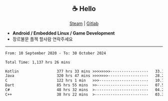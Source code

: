<h2 align="center"> ☕ Hello </h2>

<p align="center">
  <a href="https://steamcommunity.com/id/Niforances/">Steam</a> |
  <a href="https://gitlab.com/niforances">Gitlab</a>
</p>

 - **Android / Embedded Linux / Game Development**
 - 장르불문 플젝 할사람 연락주세요

------

<!--START_SECTION:waka-->

```txt
From: 10 September 2020 - To: 30 October 2024

Total Time: 1,137 hrs 26 mins

Kotlin                 377 hrs 33 mins >>>>>>>>-----------------   33.19 %
Java                   320 hrs 47 mins >>>>>>>------------------   28.20 %
C                      122 hrs 1 min   >>>----------------------   10.73 %
Dart                   85 hrs 55 mins  >>-----------------------   07.55 %
C#                     48 hrs 32 mins  >------------------------   04.27 %
C++                    38 hrs 22 mins  >------------------------   03.37 %
```

<!--END_SECTION:waka-->

